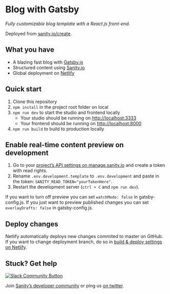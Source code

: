 # Blog with Gatsby

_Fully customizable blog template with a React.js front-end._

Deployed from [sanity.io/create](https://www.sanity.io/create/?template=sanity-io%2Fsanity-template-gatsby-blog).

## What you have

- A blazing fast blog with [Gatsby.js](https://gatsbyjs.org)
- Structured content using [Sanity.io](https://www.sanity.io)
- Global deployment on [Netlify](https://netlify.com)

## Quick start

1. Clone this repository
2. `npm install` in the project root folder on local
3. `npm run dev` to start the studio and frontend locally
   - Your studio should be running on [http://localhost:3333](http://localhost:3333)
   - Your frontend should be running on [http://localhost:8000](http://localhost:8000)
4. `npm run build` to build to production locally

## Enable real-time content preview on development

1. Go to your [project’s API settings on manage.sanity.io](https://manage.sanity.io/projects/x4rzvpe3/settings/api) and create a token with read rights.
2. Rename `.env.development.template` to `.env.development` and paste in the token: `SANITY_READ_TOKEN="yourTokenHere"`.
3. Restart the development server (`ctrl + C` and `npm run dev`).

If you want to turn off preview you can set `watchMode: false` in gatsby-config.js. If you just want to preview published changes you can set `overlayDrafts: false` in gatsby-config.js.

## Deploy changes

Netlify automatically deploys new changes commited to master on GitHub. If you want to change deployment branch, do so in [build & deploy settings on Netlify](https://www.netlify.com/docs/continuous-deployment/#branches-deploys).

## Stuck? Get help

[![Slack Community Button](https://slack.sanity.io/badge.svg)](https://slack.sanity.io/)

Join [Sanity’s developer community](https://slack.sanity.io) or ping us [on twitter](https://twitter.com/sanity_io).
